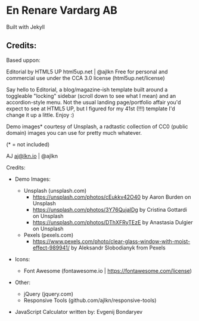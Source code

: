 
# En Renare Vardarg AB

Built with Jekyll


## Credits: 
Based uppon:

Editorial by HTML5 UP
html5up.net | @ajlkn
Free for personal and commercial use under the CCA 3.0 license (html5up.net/license)

Say hello to Editorial, a blog/magazine-ish template built around a toggleable "locking"
sidebar (scroll down to see what I mean) and an accordion-style menu. Not the usual landing
page/portfolio affair you'd expect to see at HTML5 UP, but I figured for my 41st (!!!)
template I'd change it up a little. Enjoy :)

Demo images* courtesy of Unsplash, a radtastic collection of CC0 (public domain) images
you can use for pretty much whatever.

(* = not included)

AJ
aj@lkn.io | @ajlkn


Credits:
- Demo Images:
  - Unsplash (unsplash.com)
    - https://unsplash.com/photos/cEukkv42O40 by Aaron Burden on Unsplash
    - https://unsplash.com/photos/3Y76QujaIDg by Cristina Gottardi on Unsplash
    - https://unsplash.com/photos/DThXFRyTEzE by Anastasia Dulgier on Unsplash
  - Pexels (pexels.com)
    - https://www.pexels.com/photo/clear-glass-window-with-moist-effect-989941/ by Aleksandr Slobodianyk from Pexels 
  

- Icons:
	- Font Awesome (fontawesome.io | https://fontawesome.com/license)
- Other:
	- jQuery (jquery.com)
	- Responsive Tools (github.com/ajlkn/responsive-tools)

- JavaScript Calculator written by: Evgenij Bondaryev
